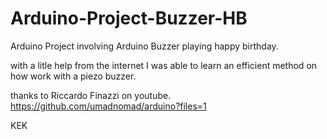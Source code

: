 # Arduino-Project-Buzzer-HB
Arduino Project involving Arduino Buzzer playing happy birthday.

with a litle help from the internet I was able to learn an efficient method on how work with a piezo buzzer.

thanks to Riccardo Finazzi on youtube. https://github.com/umadnomad/arduino?files=1

KEK
